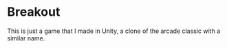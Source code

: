 # Breakout

This is just a game that I made in Unity, a clone of the arcade classic with a similar name.
